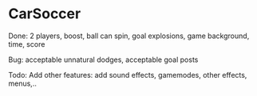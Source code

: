 # CarSoccer

Done: 2 players, boost, ball can spin, goal explosions, game background, time, score

Bug: acceptable unnatural dodges, acceptable goal posts

Todo: Add other features: add sound effects, gamemodes, other effects, menus,..
